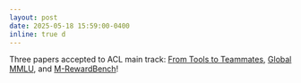 ```yaml
---
layout: post
date: 2025-05-18 15:59:00-0400
inline: true d
---
```


Three papers accepted to ACL main track: [From Tools to Teammates](https://arxiv.org/abs/2502.13791), [Global MMLU](https://arxiv.org/abs/2412.03304), and [M-RewardBench](https://arxiv.org/abs/2410.15522)!